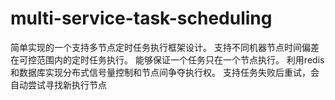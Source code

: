 # multi-service-task-scheduling

简单实现的一个支持多节点定时任务执行框架设计。
支持不同机器节点时间偏差在可控范围内的定时任务执行。
能够保证一个任务只在一个节点执行。
利用redis和数据库实现分布式信号量控制和节点间争夺执行权。
支持任务失败后重试，会自动尝试寻找新执行节点